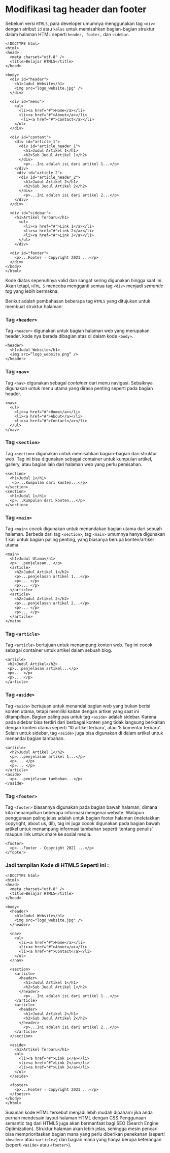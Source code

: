 # Modifikasi tag header dan footer

Sebelum versi `HTML5`, para developer umumnya menggunakan tag `<div>` dengan atribut `id` atau `kelas` untuk memisahkan bagian-bagian struktur dalam halaman HTML seperti `header, footer,` dan `sidebar`.

```
<!DOCTYPE html>
<html>
<head>
  <meta charset="utf-8" />
  <title>Belajar HTML5</title>
</head>

<body>
  <div id="header">
    <h1>Judul Website</h1>
    <img src="logo_website.jpg" />
  </div>

  <div id="menu">
    <ul>
      <li><a href="#">Home</a></li>
      <li><a href="#">About</a></li>
       <li><a href="#">Contact</a></li>
    </ul>
  </div>

  <div id="content">
    <div id="article_1">
      <div id="article_header_1">
        <h1>Judul Artikel 1</h1>
        <h2>Sub Judul Artikel 1</h2>
      </div>
        <p>...Ini adalah isi dari artikel 1...</p>
    </div>
     <div id="article_2">
      <div id="article_header_2">
        <h1>Judul Artikel 2</h1>
        <h2>Sub Judul Artikel 2</h2>
      </div>
        <p>...Ini adalah isi dari artikel 2...</p>
    </div>
  </div>

  <div id="sidebar">
    <h1>Artikel Terbaru</h1>
      <ul>
        <li><a href="#">Link 1</a></li>
        <li><a href="#">Link 2</a></li>
        <li><a href="#">Link 3</a></li>
      </ul>
    </div>

  <div id="footer">
    <p>...Footer - Copyright 2021 ...</p>
  </div>
</body>
</html>
```

Kode diatas sepenuhnya valid dan sangat sering digunakan hingga saat ini. Akan tetapi, `HTML 5` mencoba mengganti semua tag `<div>` menjadi _semantic tag_ yang lebih bermakna.

Berikut adalah pembahasan beberapa tag `HTML5` yang ditujukan untuk membuat struktur halaman:

### Tag `<header>`

Tag `<header>` digunakan untuk bagian halaman web yang merupakan header. kode nya berada dibagian atas di dalam kode `<body>`.

```
<header>
  <h1>Judul Website</h1>
  <img src=”logo_website.png” />
</header>
```

### Tag `<nav>`

Tag `<nav>` digunakan sebagai _container_ dari menu navigasi. Sebaiknya digunakan untuk menu utama yang dirasa penting seperti pada bagian header.

```
<nav>
  <ul>
    <li><a href="#">Home</a></li>
    <li><a href="#">About</a></li>
    <li><a href="#">Contact</a></li>
  </ul>
</nav>
```

### Tag `<section>`

Tag `<section>` digunakan untuk memisahkan bagian-bagian dari struktur web. Tag ini bisa digunakan sebagai container untuk kumpulan artikel, gallery, atau bagian lain dari halaman web yang perlu pemisahan.

```
<section>
  <h1>Judul 1</h1>
   <p>...Kumpulan dari konten...</p>
</section>
<section>
  <h1>Judul 1</h1>
  <p>...Kumpulan dari konten...</p>
</section>
```

### Tag `<main>`

Tag `<main>` cocok digunakan untuk menandakan bagian utama dari sebuah halaman. Berbeda dari tag `<section>`, tag `<main>` umumnya hanya digunakan 1 kali untuk bagian paling penting, yang biasanya berupa konten/artikel utama.

```
<main>
  <h1>Judul Utama</h1>
  <p>...penjelasan...</p>
  <article>
    <h2>Judul Artikel 1</h2>
    <p>...penjelasan artikel 1...</p>
    <p>... </p>
    <p>... </p>
  </article>
  <article>
    <h2>Judul Artikel 2</h2>
    <p>...penjelasan artikel 2...</p>
    <p>... </p>
    <p>... </p>
  </article>
</main>
```

### Tag `<article>`

Tag `<article>` bertujuan untuk menampung konten web. Tag ini cocok sebagai container untuk artikel dalam sebuah blog.

```
<article>
 <h2>Judul Artikel</h2>
 <p>...penjelasan artikel...</p>
 <p>... </p>
 <p>... </p>
</article>
```

### Tag `<aside>`

Tag `<aside>` bertujuan untuk menandai bagian web yang bukan berisi konten utama, tetapi memiliki kaitan dengan artikel yang saat ini ditampilkan. Bagian paling pas untuk tag `<aside>` adalah sidebar. Karena pada sidebar bisa terdiri dari berbagai konten yang tidak langsung berkaitan dengan konten utama seperti ’10 artikel terbaru’, atau ‘5 komentar terbaru’. Selain untuk sidebar, tag `<aside>` juga bisa digunakan di dalam artikel untuk menandai bagian tambahan.

```
<article>
  <h2>Judul Artikel 1</h2>
  <p>...penjelasan artikel 1...</p>
  <p>... </p>
  <p>... </p>
</article>
<aside>
  <p>...penjelasan tambahan...</p>
</aside>
```

### Tag `<footer>`

Tag `<footer>` biasannya digunakan pada bagian bawah halaman, dimana kita menampilkan beberapa informasi mengenai website. Walapun penggunaan paling jelas adalah untuk bagian footer halaman (meletakkan copyright, about us, dll), tag ini juga cocok digunakan pada bagian bawah artikel untuk menampung informasi tambahan seperti ‘tentang penulis‘ maupun link untuk share ke sosial media.

```
<footer>
  <p>...Footer - Copyright 2021 ...</p>
</footer>
```

### Jadi tampilan Kode di HTML5 Seperti ini :

```
<!DOCTYPE html>
<html>
<head>
  <meta charset="utf-8" />
  <title>Belajar HTML5</title>
</head>

<body>
  <header>
    <h1>Judul Website</h1>
    <img src="logo_website.jpg" />
  </header>

  <nav>
    <ul>
      <li><a href="#">Home</a></li>
      <li><a href="#">About</a></li>
      <li><a href="#">Contact</a></li>
    </ul>
  </nav>

  <section>
    <article>
      <header>
        <h1>Judul Artikel 1</h1>
        <h2>Sub Judul Artikel 1</h2>
      </header>
        <p>...Ini adalah isi dari artikel 1...</p>
    </article>
    <article>
      <header>
        <h1>Judul Artikel 2</h1>
        <h2>Sub Judul Artikel 2</h2>
      </header>
        <p>...Ini adalah isi dari artikel 2...</p>
    </article>
  </section>

  <aside>
    <h1>Artikel Terbaru</h1>
    <ul>
      <li><a href="#">Link 1</a></li>
      <li><a href="#">Link 2</a></li>
      <li><a href="#">Link 3</a></li>
    </ul>
  </aside>

  <footer>
    <p>...Footer - Copyright 2021 ...</p>
  </footer>
</body>
</html>
```

Susunan kode HTML tersebut menjadi lebih mudah dipahami jika anda pernah mendesain layout halaman HTML dengan CSS.Penggunaan semantic tag dari HTML5 juga akan bermanfaat bagi SEO (Search Engine Optimization). Struktur halaman akan lebih jelas, sehingga mesin pencari bisa memprioritaskan bagian mana yang perlu diberikan penekanan (seperti `<header>` atau `<article`>) dan bagian mana yang hanya berupa keterangan (seperti `<aside>` atau `<footer>`).
